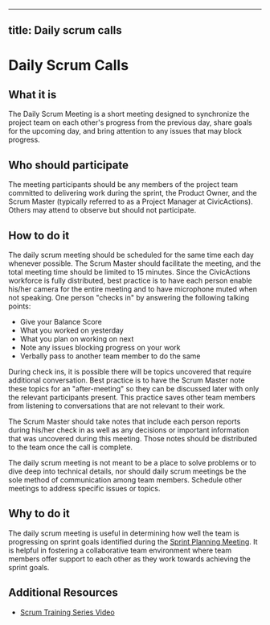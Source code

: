 ______________________________________________________________________

## title: Daily scrum calls

# Daily Scrum Calls

## What it is

The Daily Scrum Meeting is a short meeting designed to synchronize the project team on each other's progress from the previous day, share goals for the upcoming day, and bring attention to any issues that may block progress.

## Who should participate

The meeting participants should be any members of the project team committed to delivering work during the sprint, the Product Owner, and the Scrum Master (typically referred to as a Project Manager at CivicActions). Others may attend to observe but should not participate.

## How to do it

The daily scrum meeting should be scheduled for the same time each day whenever possible. The Scrum Master should facilitate the meeting, and the total meeting time should be limited to 15 minutes. Since the CivicActions workforce is fully distributed, best practice is to have each person enable his/her camera for the entire meeting and to have microphone muted when not speaking. One person "checks in" by answering the following talking points:

- Give your Balance Score
- What you worked on yesterday
- What you plan on working on next
- Note any issues blocking progress on your work
- Verbally pass to another team member to do the same

During check ins, it is possible there will be topics uncovered that require additional conversation. Best practice is to have the Scrum Master note these topics for an "after-meeting" so they can be discussed later with only the relevant participants present. This practice saves other team members from listening to conversations that are not relevant to their work.

The Scrum Master should take notes that include each person reports during his/her check in as well as any decisions or important information that was uncovered during this meeting. Those notes should be distributed to the team once the call is complete.

The daily scrum meeting is not meant to be a place to solve problems or to dive deep into technical details, nor should daily scrum meetings be the sole method of communication among team members. Schedule other meetings to address specific issues or topics.

## Why to do it

The daily scrum meeting is useful in determining how well the team is progressing on sprint goals identified during the [Sprint Planning Meeting](sprint-planning-meetings.md). It is helpful in fostering a collaborative team environment where team members offer support to each other as they work towards achieving the sprint goals.

## Additional Resources

- [Scrum Training Series Video](http://scrumtrainingseries.com/DailyScrumMeeting/DailyScrumMeeting.htm)
